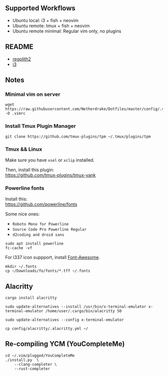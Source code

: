## Supported Workflows
 - Ubuntu local: i3 + fish + neovim  
 - Ubuntu remote: tmux + fish + neovim  
 - Ubuntu remote minimal: Regular vim only, no plugins


## README
 - [regolith2](config/regolith2/README.md)
 - [i3](config/i3/README.md)

## Notes

### Minimal vim on server
```
wget https://raw.githubusercontent.com/Netherdrake/Dotfiles/master/config/.vimrc -O .vimrc
```

### Install Tmux Plugin Manager
```
git clone https://github.com/tmux-plugins/tpm ~/.tmux/plugins/tpm
```

### Tmux && Linux
Make sure you have `xsel` or `xclip` installed.

Then, install this plugin:  
https://github.com/tmux-plugins/tmux-yank

### Powerline fonts
Install this:  
https://github.com/powerline/fonts

Some nice ones:
 - `Roboto Mono for Powerline`
 - `Source Code Pro Powerline Regular`
 - `d2coding and droid sans`

```
sudo apt install powerline
fc-cache -vf
```

For l337 icon suppport, install [Font-Awesome](https://github.com/FortAwesome/Font-Awesome/releases).
```
mkdir ~/.fonts
cp ~/Downloads/fo/fonts/*.tff ~/.fonts
```

## Alacritty
```
cargo install alacritty

sudo update-alternatives --install /usr/bin/x-terminal-emulator x-terminal-emulator /home/user/.cargo/bin/alacritty 50

sudo update-alternatives --config x-terminal-emulator

cp config/alacritty/.alacritty.yml ~/
```

## Re-compiling YCM (YouCompleteMe)
```
cd ~/.vim/plugged/YouCompleteMe
./install.py  \
    --clang-completer \
    --rust-completer
```

